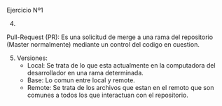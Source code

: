 Ejercicio Nº1

4.
Pull-Request (PR): Es una solicitud de merge a una rama del repositorio (Master normalmente) mediante un control del codigo en cuestion.

5. Versiones:
    + Local: Se trata de lo que esta actualmente en la computadora del desarrollador en una rama determinada.
    + Base: Lo comun entre local y remote.
    + Remote: Se trata de los archivos que estan en el remoto que son comunes a todos los que interactuan con el repositorio.